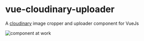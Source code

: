 # vue-cloudinary-uploader
A [cloudinary](https://cloudinary.com/) image cropper and uploader component for VueJs

![component at work](https://res.cloudinary.com/djx5h4cjt/image/upload/v1609935316/vue-cloudinary-uploader/clodinary-vcu-preview.gif)
